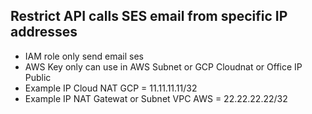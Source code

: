 ## Restrict API calls SES email from specific IP addresses
- IAM role only send email ses
- AWS Key only can use in AWS Subnet or GCP Cloudnat or Office IP Public
- Example IP Cloud NAT GCP = 11.11.11.11/32
- Example IP NAT Gatewat or Subnet VPC AWS = 22.22.22.22/32 
